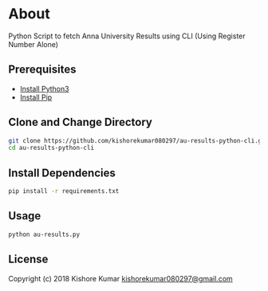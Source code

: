 # About

Python Script to fetch Anna University Results using CLI (Using Register Number Alone)

## Prerequisites 
- [Install Python3](https://goo.gl/zD9zUP)
- [Install Pip](https://goo.gl/Zuu1FN)

## Clone and Change Directory
```bash
git clone https://github.com/kishorekumar080297/au-results-python-cli.git
cd au-results-python-cli
```

## Install Dependencies
```bash
pip install -r requirements.txt
```

## Usage
```bash
python au-results.py
```

## License
Copyright (c) 2018 Kishore Kumar <kishorekumar080297@gmail.com>  